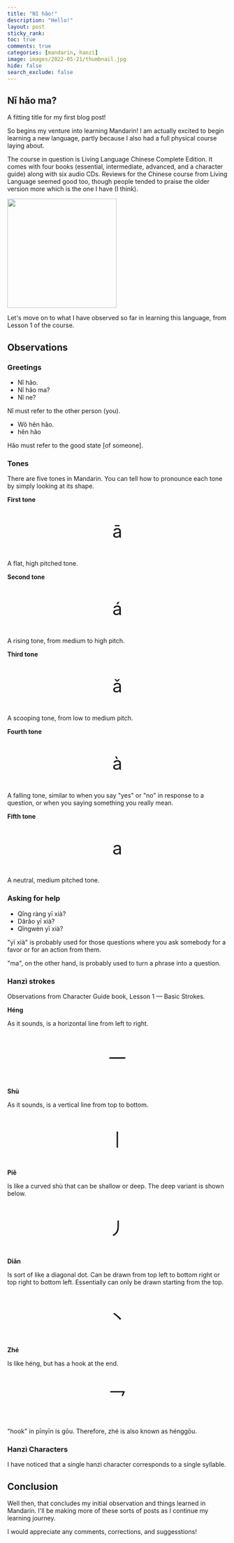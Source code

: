 ```yaml
---
title: "Nǐ hǎo!"
description: "Hello!"
layout: post
sticky_rank:
toc: true
comments: true
categories: [mandarin, hanzì]
image: images/2022-05-21/thumbnail.jpg
hide: false
search_exclude: false
---
```


## Nǐ hǎo ma?

A fitting title for my first blog post!

So begins my venture into learning Mandarin! I am actually excited to begin 
learning a new language, partly because I also had a full physical course laying
about.

The course in question is Living Language Chinese Complete Edition. It comes
with four books (essential, intermediate, advanced, and a character guide) 
along with six audio CDs. Reviews for the Chinese course from Living 
Language seemed good too, though people tended to praise the older version 
more which is the one I have (I think).

<img src="{{ site.baseurl }}/images/2022-05-21/living_language.jpg" 
align="middle" width=250>

Let's move on to what I have observed so far in learning 
this language, from Lesson 1 of the course.

## Observations

### Greetings

- Nǐ hǎo.
- Nǐ hǎo ma?
- Nǐ ne?

Nǐ must refer to the other person (you).

- Wǒ hěn hǎo.
- hěn hǎo

Hǎo must refer to the good state [of someone].

### Tones

There are five tones in Mandarin. You can tell how to pronounce each tone by 
simply looking at its shape.

**First tone**

<p style="font-size:40px; text-align:center;">ā</p>

A flat, high pitched tone.

**Second tone**

<p style="font-size:40px; text-align:center;">á</p>

A rising tone, from medium to high pitch.

**Third tone**

<p style="font-size:40px; text-align:center;">ǎ</p>

A scooping tone, from low to medium pitch.

**Fourth tone**

<p style="font-size:40px; text-align:center;">à</p>

A falling tone, similar to when you say "yes" or "no" in response to a 
question, or when you saying something you really mean.

**Fifth tone**

<p style="font-size:40px; text-align:center;">a</p>

A neutral, medium pitched tone.

### Asking for help

- Qǐng ràng yī xià?
- Dǎrǎo yī xià?
- Qǐngwèn yī xià?

"yī xià" is probably used for those questions where you ask somebody for a 
favor or for an action from them.

"ma", on the other hand, is probably used to turn a phrase into a question.

### Hanzì strokes

Observations from Character Guide book, Lesson 1 — Basic Strokes.

**Héng**

As it sounds, is a horizontal line from left to right.

<p style="font-size:40px; text-align:center;">一</p>

**Shù**

As it sounds, is a vertical line from top to bottom.

<p style="font-size:40px; text-align:center;">丨</p>

**Piě**

Is like a curved shù that can be shallow or deep. The deep variant is shown 
below.

<p style="font-size:40px; text-align:center;">丿</p>

**Diǎn**

Is sort of like a diagonal dot. Can be drawn from top left to bottom right 
or top right to bottom left. Essentially can only be drawn starting from the 
top.

<p style="font-size:40px; text-align:center;">丶</p>

**Zhé**

Is like héng, but has a hook at the end.

<p style="font-size:40px; text-align:center;">乛</p>

"hook" in pīnyīn is gōu. Therefore, zhé is also known as hénggōu.

### Hanzì Characters
I have noticed that a single hanzì character corresponds to a single syllable.

## Conclusion
Well then, that concludes my initial observation and things learned in 
Mandarin. I'll be making more of these sorts of posts as I continue my 
learning journey.

I would appreciate any comments, corrections, and suggesstions!
